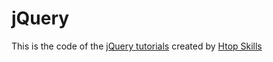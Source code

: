 # jQuery
This is the code of the <a href="https://www.youtube.com/playlist?list=PLvPCw2rQMJ7v-Q1g1S3-e8pXAOdaC12db" target="_blank" rel="noopener">jQuery tutorials</a> created by <a href="https://htopskills.com" target="_blank" rel="noopener">Htop Skills</a>
